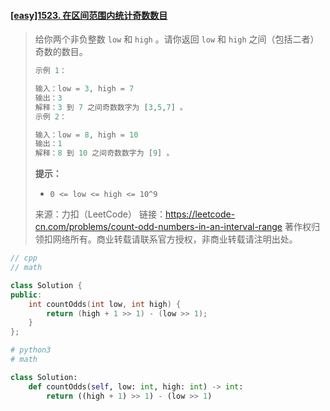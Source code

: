#### [[easy]1523. 在区间范围内统计奇数数目](https://leetcode-cn.com/problems/count-odd-numbers-in-an-interval-range/)

> 给你两个非负整数 `low` 和 `high` 。请你返回 `low` 和 `high` 之间（包括二者）奇数的数目。
>
> ```python
> 示例 1：
> 
> 输入：low = 3, high = 7
> 输出：3
> 解释：3 到 7 之间奇数数字为 [3,5,7] 。
> 示例 2：
> 
> 输入：low = 8, high = 10
> 输出：1
> 解释：8 到 10 之间奇数数字为 [9] 。
> 
> ```
>
> **提示：**
>
> - `0 <= low <= high <= 10^9`
>
> 来源：力扣（LeetCode）
> 链接：https://leetcode-cn.com/problems/count-odd-numbers-in-an-interval-range
> 著作权归领扣网络所有。商业转载请联系官方授权，非商业转载请注明出处。



```cpp
// cpp
// math

class Solution {
public:
    int countOdds(int low, int high) {
        return (high + 1 >> 1) - (low >> 1);
    }
};
```



```python
# python3
# math

class Solution:
    def countOdds(self, low: int, high: int) -> int:
        return ((high + 1) >> 1) - (low >> 1)
```

